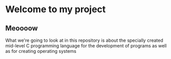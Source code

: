 # Welcome to my project
## Meoooow
What we're going to look at in this repository is about the specially created mid-level C programming language 
for the development of programs as well as for creating operating systems
